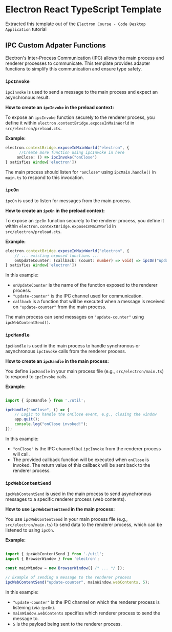 # Electron React TypeScript Template

Extracted this template out of the <a src="https://www.youtube.com/watch?v=fP-371MN0Ck&t=286s">`Electron Course - Code Desktop Application`</a> tutorial

## IPC Custom Adpater Functions

Electron's Inter-Process Communication (IPC) allows the main process and renderer processes to communicate. This template provides adapter functions to simplify this communication and ensure type safety.

### `ipcInvoke`

`ipcInvoke` is used to send a message to the main process and expect an asynchronous result.

**How to create an `ipcInvoke` in the preload context:**

To expose an `ipcInvoke` function securely to the renderer process, you define it within `electron.contextBridge.exposeInMainWorld` in `src/electron/preload.cts`.

**Example:**

```typescript
electron.contextBridge.exposeInMainWorld("electron", {
      //Create more function using ipcInvoke in here
     onClose: () => ipcInvoke("onClose")
} satisfies Window['electron'])
```

The main process should listen for `"onClose"` using `ipcMain.handle()` in `main.ts` to respond to this invocation.

### `ipcOn`

`ipcOn` is used to listen for messages from the main process.

**How to create an `ipcOn` in the preload context:**

To expose an `ipcOn` function securely to the renderer process, you define it within `electron.contextBridge.exposeInMainWorld` in `src/electron/preload.cts`.

**Example:**

```typescript
electron.contextBridge.exposeInMainWorld("electron", {
    // ... existing exposed functions ...
    onUpdateCounter: (callback: (count: number) => void) => ipcOn("update-counter", callback)
} satisfies Window['electron'])
```

In this example:
- `onUpdateCounter` is the name of the function exposed to the renderer process.
- `"update-counter"` is the IPC channel used for communication.
- `callback` is a function that will be executed when a message is received on `"update-counter"` from the main process.

The main process can send messages on `"update-counter"` using `ipcWebContentSend()`.

### `ipcHandle`

`ipcHandle` is used in the main process to handle synchronous or asynchronous `ipcInvoke` calls from the renderer process.

**How to create an `ipcHandle` in the main process:**

You define `ipcHandle` in your main process file (e.g., `src/electron/main.ts`) to respond to `ipcInvoke` calls.

**Example:**

```typescript

import { ipcHandle } from './util';

ipcHandle("onClose", () => {
    // Logic to handle the onClose event, e.g., closing the window
    app.quit();
    console.log("onClose invoked!");
});
```

In this example:
- `"onClose"` is the IPC channel that `ipcInvoke` from the renderer process will call.
- The provided callback function will be executed when `onClose` is invoked. The return value of this callback will be sent back to the renderer process.

### `ipcWebContentSend`

`ipcWebContentSend` is used in the main process to send asynchronous messages to a specific renderer process (web contents).

**How to use `ipcWebContentSend` in the main process:**

You use `ipcWebContentSend` in your main process file (e.g., `src/electron/main.ts`) to send data to the renderer process, which can be listened to using `ipcOn`.

**Example:**

```typescript

import { ipcWebContentSend } from './util';
import { BrowserWindow } from 'electron';

const mainWindow = new BrowserWindow({ /* ... */ });

// Example of sending a message to the renderer process
ipcWebContentSend("update-counter", mainWindow.webContents, 5);
```

In this example:
- `"update-counter"` is the IPC channel on which the renderer process is listening (via `ipcOn`).
- `mainWindow.webContents` specifies which renderer process to send the message to.
- `5` is the payload being sent to the renderer process.
